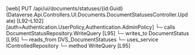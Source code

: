 [web] PUT /api/ui/documents/statuses/{id:Guid}  (Dataverse.Api.Controllers.UI.Documents.DocumentStatusesController.Update)  [L92–L102] [auth=Authentication.UserPolicy,Authentication.AdminPolicy]
  └─ calls DocumentStatusRepository.WriteQuery [L95]
  └─ writes_to DocumentStatus [L95]
    └─ reads_from DVS_DocumentStatuses
  └─ uses_service IControlledRepository<DocumentStatus>
    └─ method WriteQuery [L95]

